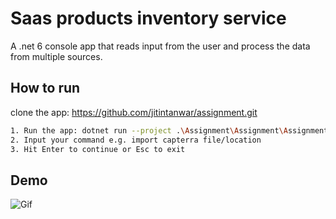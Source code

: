 
# Saas products inventory service

A .net 6 console app that reads input from the user and process the data from multiple sources.


## How to run

clone the app: https://github.com/jitintanwar/assignment.git

```bash
1. Run the app: dotnet run --project .\Assignment\Assignment\Assignment.csproj
2. Input your command e.g. import capterra file/location
3. Hit Enter to continue or Esc to exit 
```
    
## Demo

![Gif](https://user-images.githubusercontent.com/3822686/181734096-40ff2764-721c-4c19-8264-39a942468984.gif)
